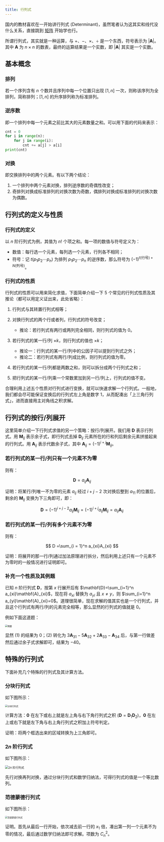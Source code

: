 ```yaml
---
title: 行列式
---
```


国内的教材喜欢在一开始讲行列式 (Determinant)，虽然笔者认为这其实和线代没什么关系，直接跳到 [矩阵](./matrix.md) 开始学也行。

所谓行列式，其实就是一种运算，与 $+$、$-$、$\times$、$\div$ 是一个东西，符号表示为 $\vert \mathbf A\vert$。其中 $\mathbf A$ 为 $n\times n$ 的数表，最终的运算结果是一个实数，即 $\vert \mathbf A\vert$ 其实是一个实数。

## 基本概念

### 排列

若一个序列含有 $n$ 个数并且序列中每一个位置只出现 $[1,n]$ 一次，则称该序列为全排列，简称排列；$[1,n]$ 的升序排列称为标准排列。

### 逆序数

即一个排列中每一个元素之前比其大的元素数量之和。可以用下面的代码来表示：

```python
cnt = 0
for i in range(n):
    for j in range(i):
        cnt += a[j] > a[i]
print(cnt)
```

### 对换

即交换排列中的两个元素。有以下两个结论：

1. 一个排列中两个元素对换，排列逆序数的奇偶性改变；
2. 奇排列对换成标准排列的对换次数为奇数，偶排列对换成标准排列的对换次数为偶数。

## 行列式的定义与性质

### 行列式的定义

以 $n$ 阶行列式为例，其值为 $n!$ 个项之和。每一项的数值与符号定义为：

- 数值：每行选一个元素，每列选一个元素，行列各不相同；
- 符号：记 $t(p_1p_2\cdots p_n)$ 为排列 $p_1p_2\cdots p_n$ 的逆序数，那么符号为 $(-1)^{t(\text{行号})+N(\text{列号})}$。

### 行列式的性质

行列式的性质可以用来简化求值，下面简单介绍一下 5 个常见的行列式性质及其推论（都可以用定义证出来，此处省略）：

1. 行列式与其转置行列式相等；

2. 对换行列式的两个行或者列，行列式的符号改变；
    - 推论：若行列式有两行或两列完全相同，则行列式的值为 $0$。

3. 若行列式的某一行/列 $\times k$，则行列式的值也 $\times k$；
    - 推论一：行列式的某一行/列中的公因子可以提到行列式之外；
    - 推论二：若行列式有两行/列成比例，则行列式的值为零。

4. 若行列式的某一行/列都是两数之和，则可以拆分成两个行列式之和；

5. 把行列式的某一行/列乘一个常数累加到另一行/列上，行列式的值不变。

合理利用上述五个性质对行列式进行变换，就可以快速求解一个行列式。一般地，我们都会尽可能保证变换后的行列式左上角是数字 $1$，从而配凑出「上三角行列式」，进而直接用主对角线之积求解。

## 行列式的按行/列展开

这里简单介绍一下行列式求值的另一个策略：按行/列展开。我们用 $\mathbf{D}$ 表示行列式。用 $\mathbf{M}_{ij}$ 表示余子式，即行列式去掉 $\mathbf{D}_{ij}$ 元素所在的行和列后剩余元素拼接起来的行列式。用 $\mathbf{A}_{ij}$ 表示代数余子式，其中 $\mathbf{A}_{ij}=(-1)^{i+j}\mathbf{M}_{ij}$。

### 若行列式的某一行/列只有一个元素不为零

则有：

$$
\mathbf{D}= a_{ij}\mathbf{A}_{ij}
$$

证明：将某行/列唯一不为零的元素 $a_{ij}$ 经过 $i+j-2$ 次对换后整到 $a_{11}$ 的位置后，剩余的 $\mathbf{M}_{ij}$ 变换为下三角即可，即：

$$
\mathbf{D} =(-1)^{i+j-2}a_{ij}\mathbf{M}_{ij}=(-1)^{i+j}a_{ij}\mathbf{M}_{ij}= a_{ij}\mathbf{A}_{ij}
$$

### 若行列式的某一行/列有多个元素不为零

则有：

$$
D =\sum_{i = 1}^n a_{xi}A_{xi}
$$

证明：将展开的那一行/列通过加法原理进行拆分，然后利用上述只有一个元素不为零时的一般情况进行证明即可。

### 补充一个性质及其例题

已知 $n$ 阶行列式 $\mathbf{D}$，按第 $x$ 行展开后有 $\mathbf{D}=\sum_{i=1}^n a_{xi}\mathbf{A}_{xi}$，现在将 $a_{xi}$ 替换为 $a_{yi}$ 且 $x\ne y$，则 $\sum_{i=1}^n a_{yi}\mathbf{A}_{xi}=0$。道理很简单，现在求解的值其实也是一个行列式，并且这个行列式有两行/列的元素完全相等，那么显然的行列式的值就是 $0$。

例如下面这道题：

<img src="https://cdn.dwj601.cn/images/202406140938343.png" alt="例题" style="zoom:50%;" />

显然 (1) 的结果为 $0$；(2) 转化为 $3\mathbf{A}_{31}-5\mathbf{A}_{32}+2\mathbf{A}_{33}-\mathbf{A}_{34}$ 后，与第一行做差然后通过余子式求解即可，结果为 $-40$。

## 特殊的行列式

下面补充几个特殊的行列式及其计算方法。

### 分块行列式

如下图所示：

<img src="https://cdn.dwj601.cn/images/202406140938721.png" alt="分块行列式" style="zoom:50%;" />

计算方法：$\mathbf{0}$ 在左下或右上就是左上角与右下角行列式之积 ($\mathbf{D}=\mathbf{D}_1\mathbf{D}_2$)，$\mathbf{0}$ 在左上或右下就是左下角与右上角行列式之积加上符号判定。

证明：将两个框选出来的区域转换为上三角即可。

### $2n$ 阶行列式

如下图所示：

<img src="https://cdn.dwj601.cn/images/202406140939983.png" alt="2n 阶行列式" style="zoom:67%;" />

先行对换再列对换，通过分块行列式和数学归纳法，可得行列式的值是一个等比数列。

### 范德蒙德行列式

如下图所示：

<img src="https://cdn.dwj601.cn/images/202406140939979.png" alt="范德蒙德行列式" style="zoom:50%;" />

证明。首先从最后一行开始，依次减去前一行的 $x_1$ 倍，凑出第一列一个元素不为零的情况，最后通过数学归纳法即可求解。项数为 $C_n^2$。
